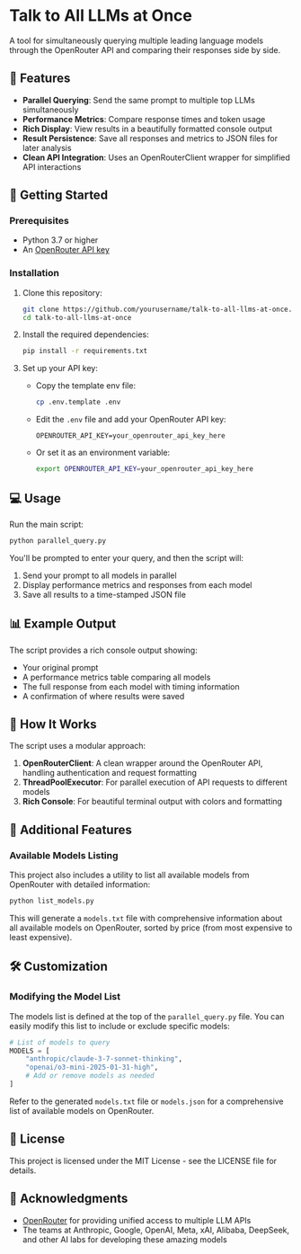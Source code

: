 # Talk to All LLMs at Once

A tool for simultaneously querying multiple leading language models through the OpenRouter API and comparing their responses side by side.

## 🌟 Features

- **Parallel Querying**: Send the same prompt to multiple top LLMs simultaneously
- **Performance Metrics**: Compare response times and token usage
- **Rich Display**: View results in a beautifully formatted console output
- **Result Persistence**: Save all responses and metrics to JSON files for later analysis
- **Clean API Integration**: Uses an OpenRouterClient wrapper for simplified API interactions

## 🚀 Getting Started

### Prerequisites

- Python 3.7 or higher
- An [OpenRouter API key](https://openrouter.ai/)

### Installation

1. Clone this repository:
   ```bash
   git clone https://github.com/yourusername/talk-to-all-llms-at-once.git
   cd talk-to-all-llms-at-once
   ```

2. Install the required dependencies:
   ```bash
   pip install -r requirements.txt
   ```

3. Set up your API key:
   - Copy the template env file:
     ```bash
     cp .env.template .env
     ```
   - Edit the `.env` file and add your OpenRouter API key:
     ```
     OPENROUTER_API_KEY=your_openrouter_api_key_here
     ```
   - Or set it as an environment variable:
     ```bash
     export OPENROUTER_API_KEY=your_openrouter_api_key_here
     ```

## 💻 Usage

Run the main script:

```bash
python parallel_query.py
```

You'll be prompted to enter your query, and then the script will:
1. Send your prompt to all models in parallel
2. Display performance metrics and responses from each model
3. Save all results to a time-stamped JSON file

## 📊 Example Output

The script provides a rich console output showing:

- Your original prompt
- A performance metrics table comparing all models
- The full response from each model with timing information
- A confirmation of where results were saved

## 🧩 How It Works

The script uses a modular approach:

1. **OpenRouterClient**: A clean wrapper around the OpenRouter API, handling authentication and request formatting
2. **ThreadPoolExecutor**: For parallel execution of API requests to different models
3. **Rich Console**: For beautiful terminal output with colors and formatting

## 📝 Additional Features

### Available Models Listing

This project also includes a utility to list all available models from OpenRouter with detailed information:

```bash
python list_models.py
```

This will generate a `models.txt` file with comprehensive information about all available models on OpenRouter, sorted by price (from most expensive to least expensive).

## 🛠️ Customization

### Modifying the Model List

The models list is defined at the top of the `parallel_query.py` file. You can easily modify this list to include or exclude specific models:

```python
# List of models to query
MODELS = [
    "anthropic/claude-3-7-sonnet-thinking",
    "openai/o3-mini-2025-01-31-high",
    # Add or remove models as needed
]
```

Refer to the generated `models.txt` file or `models.json` for a comprehensive list of available models on OpenRouter.

## 📜 License

This project is licensed under the MIT License - see the LICENSE file for details.

## 🙏 Acknowledgments

- [OpenRouter](https://openrouter.ai/) for providing unified access to multiple LLM APIs
- The teams at Anthropic, Google, OpenAI, Meta, xAI, Alibaba, DeepSeek, and other AI labs for developing these amazing models
